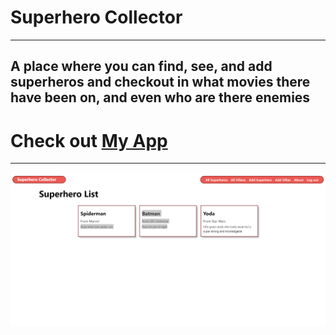 Superhero Collector
=======================
----------------------
A place where you can find, see, and add superheros and checkout in what movies there have been on, and even who are there enemies
-----------------------------------
Check out [My App](https://superhero-collector.herokuapp.com/superheros/)
====================
-------------------
![Index image.png](main_app/static/images/Screenshot_20221117_073348.png)